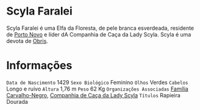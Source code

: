 <!-- TITLE: Scyla Faralei -->
<!-- SUBTITLE: A rapieira dourada  -->

# Scyla Faralei
Scyla Faralei é uma Elfa da Floresta, de pele branca esverdeada, residente de [Porto Novo](http://localhost/lugares/plano-material/drafeon/sudeste-de-drafeon/porto-novo#porto-novo) e líder dA Companhia de Caça da Lady Scyla. Scyla é uma devota de [Obris](http://localhost/divindades/panteao-das-treze-estrelas/obris#obris).

# Informações
`Data de Nascimento` 1429 
`Sexo Biológico` Feminino
`Olhos` Verdes
`Cabelos` Longo e ruivo
`Altura` 1,76 m
`Peso` 62 Kg
`Organizações Associadas` [Família Carvalho-Negro](http://localhost/faccoes/faccoes-familiares/familia-carvalho-negro#familia-carvalho-negro), [Companhia de Caça da Lady Scyla](http://localhost/faccoes/faccoes-independentes/companhia-de-caca-da-lady-scyla#companhia-de-caca-da-lady-scyla)
`Títulos` Rapieira Dourada


